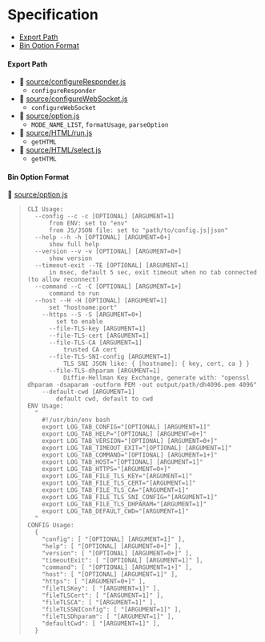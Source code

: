 # Specification

* [Export Path](#export-path)
* [Bin Option Format](#bin-option-format)

#### Export Path
+ 📄 [source/configureResponder.js](source/configureResponder.js)
  - `configureResponder`
+ 📄 [source/configureWebSocket.js](source/configureWebSocket.js)
  - `configureWebSocket`
+ 📄 [source/option.js](source/option.js)
  - `MODE_NAME_LIST`, `formatUsage`, `parseOption`
+ 📄 [source/HTML/run.js](source/HTML/run.js)
  - `getHTML`
+ 📄 [source/HTML/select.js](source/HTML/select.js)
  - `getHTML`

#### Bin Option Format
📄 [source/option.js](source/option.js)
> ```
> CLI Usage:
>   --config --c -c [OPTIONAL] [ARGUMENT=1]
>       from ENV: set to "env"
>       from JS/JSON file: set to "path/to/config.js|json"
>   --help --h -h [OPTIONAL] [ARGUMENT=0+]
>       show full help
>   --version --v -v [OPTIONAL] [ARGUMENT=0+]
>       show version
>   --timeout-exit --TE [OPTIONAL] [ARGUMENT=1]
>       in msec, default 5 sec, exit timeout when no tab connected (to allow reconnect)
>   --command --C -C [OPTIONAL] [ARGUMENT=1+]
>       command to run
>   --host --H -H [OPTIONAL] [ARGUMENT=1]
>       set "hostname:port"
>     --https --S -S [ARGUMENT=0+]
>         set to enable
>       --file-TLS-key [ARGUMENT=1]
>       --file-TLS-cert [ARGUMENT=1]
>       --file-TLS-CA [ARGUMENT=1]
>           trusted CA cert
>       --file-TLS-SNI-config [ARGUMENT=1]
>           TLS SNI JSON like: { [hostname]: { key, cert, ca } }
>       --file-TLS-dhparam [ARGUMENT=1]
>           Diffie-Hellman Key Exchange, generate with: "openssl dhparam -dsaparam -outform PEM -out output/path/dh4096.pem 4096"
>     --default-cwd [ARGUMENT=1]
>         default cwd, default to cwd
> ENV Usage:
>   "
>     #!/usr/bin/env bash
>     export LOG_TAB_CONFIG="[OPTIONAL] [ARGUMENT=1]"
>     export LOG_TAB_HELP="[OPTIONAL] [ARGUMENT=0+]"
>     export LOG_TAB_VERSION="[OPTIONAL] [ARGUMENT=0+]"
>     export LOG_TAB_TIMEOUT_EXIT="[OPTIONAL] [ARGUMENT=1]"
>     export LOG_TAB_COMMAND="[OPTIONAL] [ARGUMENT=1+]"
>     export LOG_TAB_HOST="[OPTIONAL] [ARGUMENT=1]"
>     export LOG_TAB_HTTPS="[ARGUMENT=0+]"
>     export LOG_TAB_FILE_TLS_KEY="[ARGUMENT=1]"
>     export LOG_TAB_FILE_TLS_CERT="[ARGUMENT=1]"
>     export LOG_TAB_FILE_TLS_CA="[ARGUMENT=1]"
>     export LOG_TAB_FILE_TLS_SNI_CONFIG="[ARGUMENT=1]"
>     export LOG_TAB_FILE_TLS_DHPARAM="[ARGUMENT=1]"
>     export LOG_TAB_DEFAULT_CWD="[ARGUMENT=1]"
>   "
> CONFIG Usage:
>   {
>     "config": [ "[OPTIONAL] [ARGUMENT=1]" ],
>     "help": [ "[OPTIONAL] [ARGUMENT=0+]" ],
>     "version": [ "[OPTIONAL] [ARGUMENT=0+]" ],
>     "timeoutExit": [ "[OPTIONAL] [ARGUMENT=1]" ],
>     "command": [ "[OPTIONAL] [ARGUMENT=1+]" ],
>     "host": [ "[OPTIONAL] [ARGUMENT=1]" ],
>     "https": [ "[ARGUMENT=0+]" ],
>     "fileTLSKey": [ "[ARGUMENT=1]" ],
>     "fileTLSCert": [ "[ARGUMENT=1]" ],
>     "fileTLSCA": [ "[ARGUMENT=1]" ],
>     "fileTLSSNIConfig": [ "[ARGUMENT=1]" ],
>     "fileTLSDhparam": [ "[ARGUMENT=1]" ],
>     "defaultCwd": [ "[ARGUMENT=1]" ],
>   }
> ```
